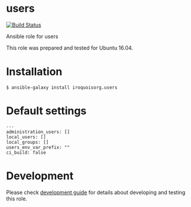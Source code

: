 # users

[![Build Status](https://travis-ci.com/iroquoisorg/ansible-role-users.svg?branch=master)](https://travis-ci.com/iroquoisorg/ansible-role-users)

Ansible role for users

This role was prepared and tested for Ubuntu 16.04.

# Installation

`$ ansible-galaxy install iroquoisorg.users`

# Default settings

```
---
administration_users: []
local_users: []
local_groups: []
users_env_var_prefix: ""
ci_build: false
```

# Development

Please check [development guide](DEVELOPMENT.md) for details about developing and testing this role.
